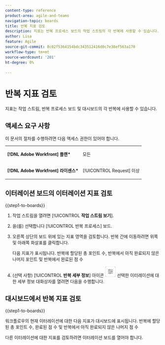 ```yaml
---
content-type: reference
product-area: agile-and-teams
navigation-topic: boards
title: 반복 지표 검토
description: 지표는 반복 프로세스 보드의 작업 스트림의 각 반복에 사용할 수 있습니다.
author: Lisa
feature: Agile
source-git-commit: 8c02f5364154bdc343512416d0c7e38ef563a170
workflow-type: tm+mt
source-wordcount: '201'
ht-degree: 0%

---
```


# 반복 지표 검토

지표는 작업 스트림, 반복 프로세스 보드 및 대시보드의 각 반복에 사용할 수 있습니다.

## 액세스 요구 사항

이 문서의 절차를 수행하려면 다음 액세스 권한이 있어야 합니다.

<table style="table-layout:auto"> 
 <col> 
 </col> 
 <col> 
 </col> 
 <tbody> 
  <tr> 
   <td role="rowheader"><strong>[!DNL Adobe Workfront] 플랜*</strong></td> 
   <td> <p>모든</p> </td> 
  </tr> 
  <tr> 
   <td role="rowheader"><strong>[!DNL Adobe Workfront] 라이센스*</strong></td> 
   <td> <p>[!UICONTROL Request] 이상</p> </td> 
  </tr> 
 </tbody> 
</table>

## 이터레이션 보드의 이터레이션 지표 검토

{{step1-to-boards}}

1. 작업 스트림을 열려면 [!UICONTROL **작업 스트림 보기**].
1. 을(를) 선택합니다 [!UICONTROL 반복 프로세스] 보드.
1. 오른쪽 상단의 보드 위에 있는 지표 영역을 검토합니다. 반복 간에 이동하려면 위쪽 및 아래쪽 화살표를 클릭합니다.

   다음 지표가 표시됩니다. 반복에 할당된 총 포인트 수, 반복에서 아직 완료되지 않은 나머지 포인트 및 반복에서 완료된 점 수

1. (선택 사항) [!UICONTROL **반복 세부 정보**] 아이콘 ![반복 세부 정보](assets/iteration-details-button.png) 선택한 이터레이션에 대한 세부 정보 대화상자를 열려면 다음을 수행합니다.

## 대시보드에서 반복 지표 검토

{{step1-to-boards}}

워크플로우의 현재 이터레이션에 대한 다음 지표가 대시보드에 표시됩니다. 반복에 할당된 총 포인트 수, 완료된 점 수 및 반복에서 아직 완료되지 않은 나머지 점 수

다른 이터레이션에 대한 지표를 검토하려면 이터레이션 보드를 열어야 합니다.
